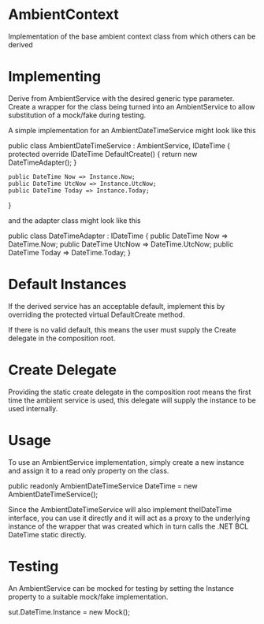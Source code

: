 # AmbientContext
Implementation of the base ambient context class from which others can be derived

# Implementing
Derive from AmbientService with the desired generic type parameter. Create a wrapper for the class being turned into an 
AmbientService to allow substitution of a mock/fake during testing.

A simple implementation for an AmbientDateTimeService might look like this

public class AmbientDateTimeService : AmbientService<IDateTime>, IDateTime
{
    protected override IDateTime DefaultCreate()
    {
        return new DateTimeAdapter();
    }

    public DateTime Now => Instance.Now;
    public DateTime UtcNow => Instance.UtcNow;
    public DateTime Today => Instance.Today;
}
    
and the adapter class might look like this

public class DateTimeAdapter : IDateTime
{
    public DateTime Now => DateTime.Now;
    public DateTime UtcNow => DateTime.UtcNow;
    public DateTime Today => DateTime.Today;
}

# Default Instances
If the derived service has an acceptable default, implement this by overriding the protected virtual DefaultCreate method.

If there is no valid default, this means the user must supply the Create delegate in the composition root.

# Create Delegate
Providing the static create delegate in the composition root means the first time the ambient service is used, this delegate will supply
the instance to be used internally.

# Usage
To use an AmbientService implementation, simply create a new instance and assign it to a read only property on the class.

public readonly AmbientDateTimeService DateTime = new AmbientDateTimeService();

Since the AmbientDateTimeService will also implement theIDateTime interface, you can use it directly and it will act as a proxy to the 
underlying instance of the wrapper that was created which in turn calls the .NET BCL DateTime static directly.

# Testing
An AmbientService can be mocked for testing by setting the Instance property to a suitable mock/fake implementation.

sut.DateTime.Instance = new Mock<IDateTime>();

